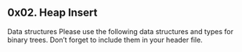 ## 0x02. Heap Insert

Data structures
Please use the following data structures and types for binary trees. Don’t forget to include them in your header file.


